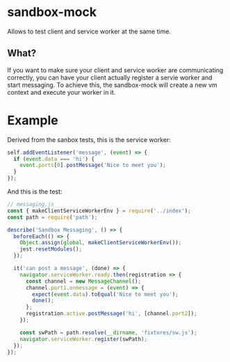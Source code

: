 # sandbox-mock
Allows to test client and service worker at the same time.

## What?
If you want to make sure your client and service worker are communicating correctly,
you can have your client actually register a servie worker and start messaging.
To achieve this, the sandbox-mock will create a new vm context
and execute your worker in it.

# Example
Derived from the sanbox tests, this is the service worker:
```js
self.addEventListener('message', (event) => {
  if (event.data === 'hi') {
    event.ports[0].postMessage('Nice to meet you');
  }
});
```

And this is the test:
```js
// messaging.js
const { makeClientServiceWorkerEnv } = require('../index');
const path = require('path');

describe('Sandbox Messaging', () => {
  beforeEach(() => {
    Object.assign(global, makeClientServiceWorkerEnv());
    jest.resetModules();
  });

  it('can post a message', (done) => {
    navigator.serviceWorker.ready.then(registration => {
      const channel = new MessageChannel();
      channel.port1.onmessage = (event) => {
        expect(event.data).toEqual('Nice to meet you');
        done();
      };
      registration.active.postMessage('hi', [channel.port2]);
    });

    const swPath = path.resolve(__dirname, 'fixtures/sw.js');
    navigator.serviceWorker.register(swPath);
  });
});
```